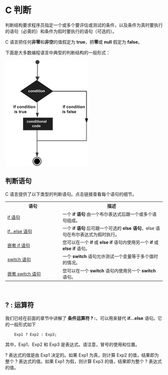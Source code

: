 # C 判断

判断结构要求程序员指定一个或多个要评估或测试的条件，以及条件为真时要执行的语句（必需的）和条件为假时要执行的语句（可选的）。

C 语言把任何**非零**和**非空**的值假定为 **true**，把**零**或 **null** 假定为 **false**。

下面是大多数编程语言中典型的判断结构的一般形式：

![C 中的判断语句](images/c-decision/decision_making.jpg)

## 判断语句

C 语言提供了以下类型的判断语句。点击链接查看每个语句的细节。

</p> <table > <tr><th style="width:35%">语句</th><th>描述</th></tr> <tr><td><a href="c-decision-1.md" title="C 中的 if 语句">if 语句</a></td><td>一个 <b>if 语句</b> 由一个布尔表达式后跟一个或多个语句组成。</td></tr> <tr><td><a href="c-decision-2.md" title="C 中的 if...else 语句">if...else 语句</a></td><td>一个 <b>if 语句</b> 后可跟一个可选的 <b>else 语句</b>，else 语句在布尔表达式为假时执行。</td></tr> <tr><td><a href="c-decision-3.md" title="C 中的嵌套 if 语句">嵌套 if 语句</a></td><td>您可以在一个 <b>if</b> 或 <b>else if</b> 语句内使用另一个 <b>if</b> 或 <b>else if</b> 语句。</td></tr> <tr><td><a href="c-decision-4.md" title="C 中的 switch 语句">switch 语句</a></td><td>一个 <b>switch</b> 语句允许测试一个变量等于多个值时的情况。</td></tr> <tr><td><a href="c-decision-5.md" title="C 中的嵌套 switch 语句">嵌套 switch 语句</a></td><td>您可以在一个 <b>switch</b> 语句内使用另一个 <b>switch </b> 语句。</td></tr> </table> <br /> 

## ? : 运算符
我们已经在前面的章节中讲解了 **条件运算符 ? :**，可以用来替代 **if...else** 语句。它的一般形式如下

```
    Exp1 ? Exp2 : Exp3;
```

其中，Exp1、Exp2 和 Exp3 是表达式。请注意，冒号的使用和位置。

? 表达式的值是由 Exp1 决定的。如果 Exp1 为真，则计算 Exp2 的值，结果即为整个 ? 表达式的值。如果 Exp1 为假，则计算 Exp3 的值，结果即为整个 ? 表达式的值。